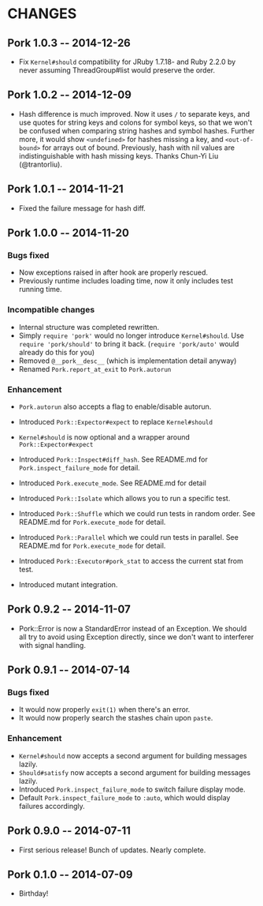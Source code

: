 # CHANGES

## Pork 1.0.3 -- 2014-12-26

* Fix `Kernel#should` compatibility for JRuby 1.7.18- and Ruby 2.2.0 by
  never assuming ThreadGroup#list would preserve the order.

## Pork 1.0.2 -- 2014-12-09

* Hash difference is much improved. Now it uses `/` to separate keys,
  and use quotes for string keys and colons for symbol keys, so that
  we won't be confused when comparing string hashes and symbol hashes.
  Further more, it would show `<undefined>` for hashes missing a key,
  and `<out-of-bound>` for arrays out of bound. Previously, hash with
  nil values are indistinguishable with hash missing keys.
  Thanks Chun-Yi Liu (@trantorliu).

## Pork 1.0.1 -- 2014-11-21

* Fixed the failure message for hash diff.

## Pork 1.0.0 -- 2014-11-20

### Bugs fixed

* Now exceptions raised in after hook are properly rescued.
* Previously runtime includes loading time, now it only includes
  test running time.

### Incompatible changes

* Internal structure was completed rewritten.
* Simply `require 'pork'` would no longer introduce `Kernel#should`.
  Use `require 'pork/should'` to bring it back. (`require 'pork/auto'`
  would already do this for you)
* Removed `@__pork__desc__` (which is implementation detail anyway)
* Renamed `Pork.report_at_exit` to `Pork.autorun`

### Enhancement

* `Pork.autorun` also accepts a flag to enable/disable autorun.
* Introduced `Pork::Expector#expect` to replace `Kernel#should`
* `Kernel#should` is now optional and a wrapper around `Pork::Expector#expect`

* Introduced `Pork::Inspect#diff_hash`. See README.md for
  `Pork.inspect_failure_mode` for detail.
* Introduced `Pork.execute_mode`. See README.md for detail
* Introduced `Pork::Isolate` which allows you to run a specific test.
* Introduced `Pork::Shuffle` which we could run tests in random order.
  See README.md for `Pork.execute_mode` for detail.
* Introduced `Pork::Parallel` which we could run tests in parallel.
  See README.md for `Pork.execute_mode` for detail.

* Introduced `Pork::Executor#pork_stat` to access the current stat from test.
* Introduced mutant integration.

## Pork 0.9.2 -- 2014-11-07

* Pork::Error is now a StandardError instead of an Exception.
  We should all try to avoid using Exception directly, since
  we don't want to interferer with signal handling.

## Pork 0.9.1 -- 2014-07-14

### Bugs fixed

* It would now properly `exit(1)` when there's an error.
* It would now properly search the stashes chain upon `paste`.

### Enhancement

* `Kernel#should` now accepts a second argument for building messages lazily.
* `Should#satisfy` now accepts a second argument for building messages lazily.
* Introduced `Pork.inspect_failure_mode` to switch failure display mode.
* Default `Pork.inspect_failure_mode` to `:auto`, which would display failures
  accordingly.

## Pork 0.9.0 -- 2014-07-11

* First serious release! Bunch of updates. Nearly complete.

## Pork 0.1.0 -- 2014-07-09

* Birthday!
